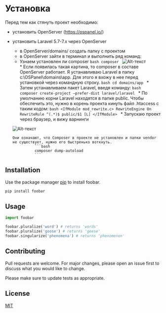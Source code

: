 # Установка

Перед тем как стянуть проект необходимо:
* установить OpenServer (https://ospanel.io/)
* установить Laravel 5.7-7.x через OpenServer
    * в OpenServer/domains/ создать папку с проектом
    * в OpenServer зайти в терминал и выполнить ряд команд:
     * Узнаем установлен ли composer
                ```bash
                composer
                ```
         ![Alt-текст](https://bogdanowsky.ru/wp-content/uploads/2019/12/7.png "Орк")       
      * Если появилась такая картина, то composer в составе OpenServer работает.
        Я устанавливаю Laravel в папку c:\OSPanel\domains\app. Для этого я вхожу в нее перед установкой через командную строку.
                ```bash
                cd domains/app
                ```
      * Затем устанавливаем пакет Laravel, введя команду:
                ```bash
                composer create-project —prefer-dist laravel/laravel
                ```
      * По умолчанию корни Laravel находятся в папке public. Чтобы обеспечить это, нужно в корень проекта кинуть файл .htaccess с таким кодом:
                ```bash
                <IfModule mod_rewrite.c>
                  RewriteEngine On
                  RewriteRule ^(.*)$ public/$1 [L]
                </IfModule>
                ```
      * Запускаю проект через браузер, и вижу варнинги
      
     ![Alt-текст](https://bogdanowsky.ru/wp-content/uploads/2019/12/4.png "Орк")  
      
      Они означают, что Composer в проекте не установлен и папки vendor не существует, нужно его быстренько воткнуть.
                ```bash
                composer dump-autoload
                ```
## Installation

Use the package manager [pip](https://pip.pypa.io/en/stable/) to install foobar.

```bash
pip install foobar
```

## Usage

```python
import foobar

foobar.pluralize('word') # returns 'words'
foobar.pluralize('goose') # returns 'geese'
foobar.singularize('phenomena') # returns 'phenomenon'
```

## Contributing
Pull requests are welcome. For major changes, please open an issue first to discuss what you would like to change.

Please make sure to update tests as appropriate.

## License
[MIT](https://choosealicense.com/licenses/mit/)
